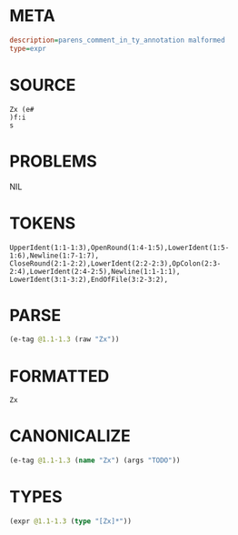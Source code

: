 # META
~~~ini
description=parens_comment_in_ty_annotation malformed
type=expr
~~~
# SOURCE
~~~roc
Zx (e#
)f:i
s
~~~
# PROBLEMS
NIL
# TOKENS
~~~zig
UpperIdent(1:1-1:3),OpenRound(1:4-1:5),LowerIdent(1:5-1:6),Newline(1:7-1:7),
CloseRound(2:1-2:2),LowerIdent(2:2-2:3),OpColon(2:3-2:4),LowerIdent(2:4-2:5),Newline(1:1-1:1),
LowerIdent(3:1-3:2),EndOfFile(3:2-3:2),
~~~
# PARSE
~~~clojure
(e-tag @1.1-1.3 (raw "Zx"))
~~~
# FORMATTED
~~~roc
Zx
~~~
# CANONICALIZE
~~~clojure
(e-tag @1.1-1.3 (name "Zx") (args "TODO"))
~~~
# TYPES
~~~clojure
(expr @1.1-1.3 (type "[Zx]*"))
~~~
